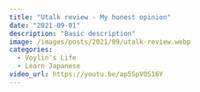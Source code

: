 ```yaml
---
title: "Utalk review - My honest opinion"
date: "2021-09-01"
description: "Basic description"
image: /images/posts/2021/09/utalk-review.webp
categories:
  - Voylin's Life
  - Learn Japanese
video_url: https://youtu.be/ap5SpVOS16Y
---
```



